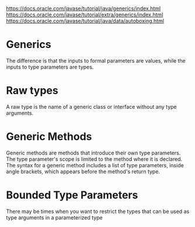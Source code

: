 https://docs.oracle.com/javase/tutorial/java/generics/index.html
https://docs.oracle.com/javase/tutorial/extra/generics/index.html
https://docs.oracle.com/javase/tutorial/java/data/autoboxing.html


# Generics
The difference is that the inputs to formal parameters are values, while the inputs to type parameters are types.


# Raw types
A raw type is the name of a generic class or interface without any type arguments. 


# Generic Methods
Generic methods are methods that introduce their own type parameters. The type parameter's scope is limited to the method where it is declared.
The syntax for a generic method includes a list of type parameters, inside angle brackets, which appears before the method's return type.


# Bounded Type Parameters
There may be times when you want to restrict the types that can be used as type arguments in a parameterized type

 